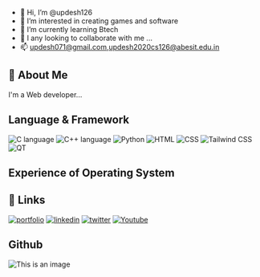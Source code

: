 - 👋 Hi, I’m @updesh126
- 👀 I’m interested in creating games and software
- 🌱 I’m currently learning Btech
- 💞️ I any looking to collaborate with me ...
- 📫 updesh071@gmail.com,updesh2020cs126@abesit.edu.in

<!---
updesh126/updesh126 is a ✨ special ✨ repository because its `README.md` (this file) appears on your GitHub profile.
You can click the Preview link to take a look at your changes.
--->
## 🚀 About Me

I'm a Web developer...

## Language & Framework 
![C language](https://img.shields.io/badge/C-00599C?style=for-the-badge&logo=c&logoColor=white)
![C++ language](https://img.shields.io/badge/C%2B%2B-00599C?style=for-the-badge&logo=c%2B%2B&logoColor=white)
![Python](https://img.shields.io/badge/Python-FFD43B?style=for-the-badge&logo=python&logoColor=blue)
![HTML](https://img.shields.io/badge/HTML5-E34F26?style=for-the-badge&logo=html5&logoColor=white)
![CSS](https://img.shields.io/badge/CSS3-1572B6?style=for-the-badge&logo=css3&logoColor=white)
![Tailwind CSS](https://img.shields.io/badge/Tailwind_CSS-38B2AC?style=for-the-badge&logo=tailwind-css&logoColor=white)
![QT](https://img.shields.io/badge/Qt-41CD52?style=for-the-badge&logo=qt&logoColor=white)

## Experience of Operating System

## 🔗 Links
[![portfolio](https://img.shields.io/badge/my_portfolio-000?style=for-the-badge&logo=ko-fi&logoColor=white)](https://updesh126.github.io/MyPortfolio/)
[![linkedin](https://img.shields.io/badge/linkedin-0A66C2?style=for-the-badge&logo=linkedin&logoColor=white)](https://www.linkedin.com/in/updesh-pratap-singh-bb1054204)
[![twitter](https://img.shields.io/badge/twitter-1DA1F2?style=for-the-badge&logo=twitter&logoColor=white)](https://twitter.com/pratap_updesh?t=HWjRxZFZaejV7fxjTGcyxw&s=09)
[![Youtube](https://img.shields.io/badge/YouTube-FF0000?style=for-the-badge&logo=youtube&logoColor=white)](https://www.youtube.com/channel/UCKn8LcrUSyCk3osE9pU9Bxw)

## Github
![This is an image](https://myoctocat.com/assets/images/base-octocat.svg)
